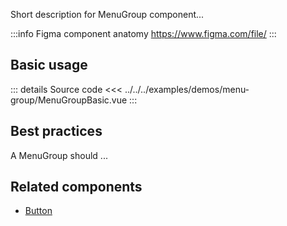 Short description for MenuGroup component...

:::info Figma component anatomy
https://www.figma.com/file/
:::

## Basic usage

<MenuGroupBasic />

::: details Source code
<<< ../../../examples/demos/menu-group/MenuGroupBasic.vue
:::

## Best practices

A MenuGroup should ...

## Related components

- [Button](/components/button/button.doc)
